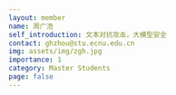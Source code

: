 ```yaml
---
layout: member
name: 周广浩
self_introduction: 文本对抗攻击，大模型安全
contact: ghzhou@stu.ecnu.edu.cn
img: assets/img/zgh.jpg
importance: 1
category: Master Students
page: false
---
```



